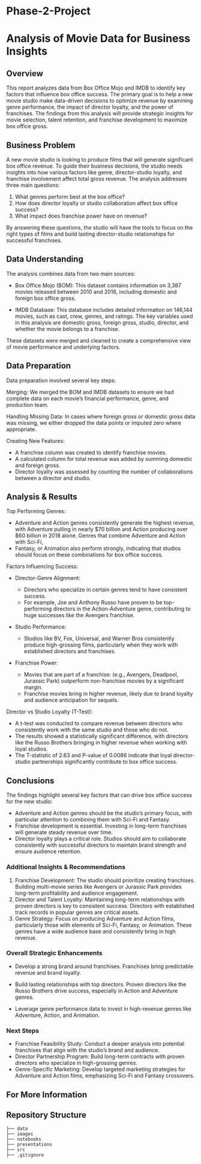 
# Phase-2-Project
# Analysis of Movie Data for Business Insights

## Overview
This report analyzes data from Box Office Mojo and IMDB to identify key factors that influence box office success. The primary goal is to help a new movie studio make data-driven decisions to optimize revenue by examining genre performance, the impact of director loyalty, and the power of franchises. The findings from this analysis will provide strategic insights for movie selection, talent retention, and franchise development to maximize box office gross.

## Business Problem 
A new movie studio is looking to produce films that will generate significant box office revenue. To guide their business decisions, the studio needs insights into how various factors like genre, director-studio loyalty, and franchise involvement affect total gross revenue. The analysis addresses three main questions:

  1. What genres perform best at the box office?
  2. How does director loyalty or studio collaboration affect box office success?
  3. What impact does franchise power have on revenue?

By answering these questions, the studio will have the tools to focus on the right types of films and build lasting director-studio relationships for successful franchises.

## Data Understanding 
The analysis combines data from two main sources:

- Box Office Mojo (BOM): This dataset contains information on 3,387 movies released between 2010 and 2018, including domestic and foreign box office gross.

- IMDB Database: This database includes detailed information on 146,144 movies, such as cast, crew, genres, and ratings. The key variables used in this analysis are domestic gross, foreign gross, studio, director, and whether the movie belongs to a franchise.

These datasets were merged and cleaned to create a comprehensive view of movie performance and underlying factors.

## Data Preparation
Data preparation involved several key steps:

Merging: We merged the BOM and IMDB datasets to ensure we had complete data on each movie’s financial performance, genre, and production team.

Handling Missing Data: In cases where foreign gross or domestic gross data was missing, we either dropped the data points or imputed zero where appropriate.

Creating New Features:

- A franchise column was created to identify franchise movies.
- A calculated column for total revenue was added by summing domestic and foreign gross.
- Director loyalty was assessed by counting the number of collaborations between a director and studio.


## Analysis & Results
Top Performing Genres:

- Adventure and Action genres consistently generate the highest revenue, with Adventure pulling in nearly $70 billion and Action producing over $60 billion in 2018 alone.
Genres that combine Adventure and Action with Sci-Fi,
- Fantasy, or Animation also perform strongly, indicating that studios should focus on these combinations for box office success.
  
Factors Influencing Success:
- Director-Genre Alignment: 
   - Directors who specialize in certain genres tend to have consistent success.
   - For example, Joe and Anthony Russo have proven to be top-performing directors in the Action-Adventure genre, contributing to huge successes like the Avengers franchise.
  
- Studio Performance:
   - Studios like BV, Fox, Universal, and Warner Bros consistently produce high-grossing films, particularly when they work with established directors and franchises.

- Franchise Power:
   - Movies that are part of a franchise: (e.g., Avengers, Deadpool, Jurassic Park) outperform non-franchise movies by a significant margin.
   - Franchise movies bring in higher revenue, likely due to brand loyalty and audience anticipation for sequels.
  
Director vs Studio Loyalty (T-Test):
- A t-test was conducted to compare revenue between directors who consistently work with the same studio and those who do not.
- The results showed a statistically significant difference, with directors like the Russo Brothers bringing in higher revenue when working with loyal studios.
- The T-statistic of 2.63 and P-value of 0.0086 indicate that loyal director-studio partnerships significantly contribute to box office success.

## Conclusions
The findings highlight several key factors that can drive box office success for the new studio:

- Adventure and Action genres should be the studio’s primary focus, with particular attention to combining them with Sci-Fi and Fantasy.
- Franchise development is essential. Investing in long-term franchises will generate steady revenue over time.
- Director loyalty plays a critical role. Studios should aim to collaborate consistently with successful directors to maintain brand strength and ensure audience retention.

### **Additional Insights & Recommendations**
1. Franchise Development:
The studio should prioritize creating franchises. Building multi-movie series like Avengers or Jurassic Park provides long-term profitability and audience engagement.
2. Director and Talent Loyalty:
Maintaining long-term relationships with proven directors is key to consistent success. Directors with established track records in popular genres are critical assets.
3. Genre Strategy:
Focus on producing Adventure and Action films, particularly those with elements of Sci-Fi, Fantasy, or Animation. These genres have a wide audience base and consistently bring in high revenue.

 ### **Overall Strategic Enhancements**
- Develop a strong brand around franchises. Franchises bring predictable revenue and brand loyalty.

- Build lasting relationships with top directors. Proven directors like the Russo Brothers drive success, especially in Action and Adventure genres.

- Leverage genre performance data to invest in high-revenue genres like Adventure, Action, and Animation.
 
 ### Next Steps
- Franchise Feasibility Study: Conduct a deeper analysis into potential franchises that align with the studio’s brand and audience.
- Director Partnership Program: Build long-term contracts with proven directors who specialize in high-grossing genres.
- Genre-Specific Marketing: Develop targeted marketing strategies for Adventure and Action films, emphasizing Sci-Fi and Fantasy crossovers.
 ## For More Information

 ## Repository Structure 

```
├── data
├── images
├── notebooks
├── presentations
├── src
├── .gitignore
```
